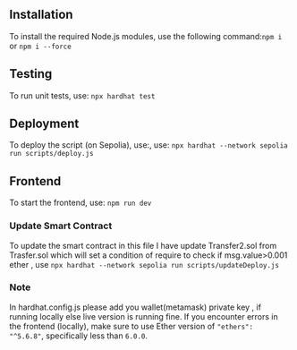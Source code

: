 

## Installation

To install the required Node.js modules, use the following command:`npm i` or `npm i --force`


## Testing

To run unit tests, use: `npx hardhat test`


## Deployment

To deploy the script (on Sepolia), use:, use: `npx hardhat --network sepolia  run scripts/deploy.js `


## Frontend

To start the frontend, use: `npm run dev`

### Update Smart Contract 
To update the smart contract in this file I have update Transfer2.sol from Trasfer.sol which will set a condition of require to check if msg.value>0.001 ether , use `npx hardhat --network sepolia run scripts/updateDeploy.js`


### Note
In hardhat.config.js please add you wallet(metamask) private key , if running locally else live version is running fine.
If you encounter errors in the frontend (locally), make sure to use Ether version of `"ethers": "^5.6.8"`, specifically less than `6.0.0`.


